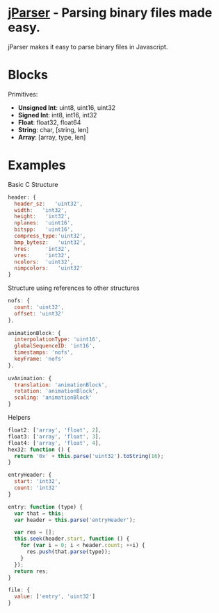 <a href="http://blog.vjeux.com/2011/javascript/binaryparser-unleash-javascript-power.html">jParser</a> - Parsing binary files made easy.
================================

jParser makes it easy to parse binary files in Javascript.

Blocks
======

Primitives:

  * **Unsigned Int**: uint8, uint16, uint32
  * **Signed Int**: int8, int16, int32
  * **Float**: float32, float64
  * **String**: char, [string, len]
  * **Array**: [array, type, len]


Examples
========

Basic C Structure

```javascript
header: {
  header_sz:   'uint32',
  width:   'int32',
  height: 	'int32',
  nplanes: 	'uint16',
  bitspp: 	'uint16',
  compress_type:'uint32',
  bmp_bytesz: 	'uint32',
  hres: 	'int32',
  vres: 	'int32',
  ncolors: 	'uint32',
  nimpcolors: 	'uint32'
}
```

Structure using references to other structures

```javascript
nofs: {
  count: 'uint32',
  offset: 'uint32'
},
 
animationBlock: {
  interpolationType: 'uint16',
  globalSequenceID: 'int16',
  timestamps: 'nofs',
  keyFrame: 'nofs'
},
 
uvAnimation: {
  translation: 'animationBlock',
  rotation: 'animationBlock',
  scaling: 'animationBlock'
}
```

Helpers

```javascript
float2: ['array', 'float', 2],
float3: ['array', 'float', 3],
float4: ['array', 'float', 4],
hex32: function () {
  return '0x' + this.parse('uint32').toString(16);
}
```

```javascript
entryHeader: {
  start: 'int32',
  count: 'int32'
}

entry: function (type) {
  var that = this;
  var header = this.parse('entryHeader');

  var res = [];
  this.seek(header.start, function () {
    for (var i = 0; i < header.count; ++i) {
      res.push(that.parse(type));
    }
  });
  return res;
}

file: {
  value: ['entry', 'uint32']
}
```